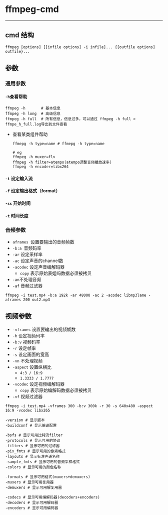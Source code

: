 # ffmpeg-cmd



---



## cmd 结构

```shell
ffmpeg [options] [[infile options] -i infile]... {[outfile options] outfile}...
```





## 参数

### 通用参数

#### `-h`查看帮助

```shell
ffmpeg -h 		# 基本信息
ffmpeg -h long 	# 高级信息
ffmpeg -h full 	# 所有信息，信息过多，可以通过 ffmpeg -h full > ffmpe_h_full.log导出到文件查看
```



- 查看某类组件帮助

  ```shell
  ffmepg -h type=name # ffmepg -h type=name
  
  # eg
  ffmpeg -h muxer=flv
  ffmpeg -h filter=atempo(atempo调整音频播放速率)
  ffmpeg -h encoder=libx264
  ```

  





#### ``-i`` 设定输入流

#### ``-f`` 设定输出格式（format）

#### ``-ss`` 开始时间

#### ``-t`` 时间长度



### 音频参数

- ``aframes ``设置要输出的音频帧数
- ``-b:a ``音频码率
- ``-ar``  设定采样率
- `-ac` 设定声音的channel数
- `-acodec` 设定声音编解码器
  - `copy` 表示原始表姐吗数据必须被拷贝
- `-an`不处理音频
- `-af` 音频过滤器

```shell
ffmpeg -i test.mp4 -b:a 192k -ar 48000 -ac 2 -acodec libmp3lame -aframes 200 out2.mp3
```



## 视频参数

- `-vframes` 设置要输出的视频帧数
- `-b` 设定视频码率
- `-b:v` 视频码率
- `-r`  设定帧率
- `-s` 设定画面的宽高
- `-vn` 不处理视频
- `-aspect` 设置纵横比
  - `4:3 / 16:9`
  - `1.3333 / 1.7777`
- `-vcodec` 设定视频编解码器
  - `copy` 表示原始编解码数据必须被拷贝
- `-vf` 视频过滤器

```shell
ffmpeg -i test.mp4 -vframes 300 -b:v 300k -r 30 -s 640x480 -aspect 16:9 -vcodec libx265
```





```shell
-version # 显示版本
-buildconf # 显示编译配置

-bsfs # 显示可用比特流filter
-protocols # 显示可用的协议
-filters # 显示可用的过滤器
-pix_fmts # 显示可用的像素格式
-layouts # 显示标准声道名称
-sample_fmts # 显示可用的音频采样格式
-colors # 显示可用的颜色名称

-formats # 显示可用格式(muxers+demuxers)
-muxers # 显示可用复用器
-demuxers # 显示可用解复用器

-codecs # 显示可用编解码器(decoders+encoders)
-decoders # 显示可用解码器
-encoders # 显示可用编码器
```



